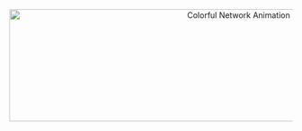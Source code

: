 <div align="center">
  <img src="giphy.gif" width="800" height="200" alt="Colorful Network Animation">
</div>